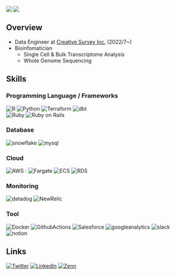 <!-- badge: https://shields.io/ -->
<!-- logo: https://simpleicons.org/ -->


<div>
<a href="https://github.com/anuraghazra/github-readme-stats">
  <img align="left" src="https://github-readme-stats.vercel.app/api?username=dogTK&count_private=true&show_icons=true&theme=transparent" />
</a>
<a href="https://github.com/anuraghazra/github-readme-stats">
  <img align="left" src="https://github-readme-stats.vercel.app/api/top-langs/?username=dogTK&theme=transparent&count_private=true"/>
</a> 

</div>
<br clear="left"/> <!-- これにより画像の後に続く要素が下に配置される -->

## Overview

* Data Engineer at [Creative Survey Inc.](https://jp.creativesurvey.com/) (2022/7~) 
* Bioinfomatician 
  * Single Cell & Bulk Transcriptome Analysis
  * Whole Genome Sequencing


## Skills

### Programming Language / Frameworks

![R](https://img.shields.io/badge/R-0?style=flat-square&logo=r&color=276DC3&logoColor=white) 
![Python](https://img.shields.io/badge/Python-0?style=flat-square&logo=python&color=3776AB&logoColor=white) 
![Terraform](https://img.shields.io/badge/Terraform-0?style=flat-square&logo=Terraform&color=7B42BC&logoColor=white) 
![dbt](https://img.shields.io/badge/dbt-0?style=flat-square&logo=dbt&color=FF694B&logoColor=white) \
![Ruby](https://img.shields.io/badge/Ruby-0?style=flat-square&logo=ruby&color=CC342D&logoColor=white) 
![Ruby on Rails](https://img.shields.io/badge/RubyonRails-0?style=flat-square&logo=RubyonRails&color=D30001&logoColor=white) 

### Database

![snowflake](https://img.shields.io/badge/snowflake-0?style=flat-square&logo=snowflake&color=29B5E8&logoColor=white) 
![mysql](https://img.shields.io/badge/Mysql-0?style=flat-square&logo=mysql&color=4479A1&logoColor=white) 


### Cloud

![AWS](https://img.shields.io/badge/AWS-0?style=flat-square&logo=amazonaws&color=232F3E&logoColor=white) : 
![Fargate](https://img.shields.io/badge/Fargate-0?style=flat-square&logo=awsfargate&color=FF9900&logoColor=white) 
![ECS](https://img.shields.io/badge/ECS-0?style=flat-square&logo=amazonecs&color=FF9900&logoColor=white) 
![RDS](https://img.shields.io/badge/RDS-0?style=flat-square&logo=amazonrds&color=527FFF&logoColor=white) 
<!-- ![GCP](https://img.shields.io/badge/GCP-0?style=flat-square&logo=googlecloud&color=4285F4&logoColor=white): BigQuery, CloudRun, GCS, dataform, etc \
![Azure](https://img.shields.io/badge/Azure-0?style=flat-square&logo=microsoftazure&color=29B5E8&logoColor=white):  -->

### Monitoring

![datadog](https://img.shields.io/badge/Datadog-0?style=flat-square&logo=datadog&color=632CA6&logoColor=white)
![NewRelic](https://img.shields.io/badge/NewRelic-0?style=flat-square&logo=newrelic&color=1CE783&logoColor=white)


### Tool
![Docker](https://img.shields.io/badge/Docker-0?style=flat-square&logo=docker&color=00A1E0&logoColor=white)
![GithubActions](https://img.shields.io/badge/GithubActions-0?style=flat-square&logo=githubactions&color=2088FF&logoColor=white)
![Salesforce](https://img.shields.io/badge/Salesforce-0?style=flat-square&logo=salesforce&color=00A1E0&logoColor=white)
![googleanalytics](https://img.shields.io/badge/GoogleAnalytics-0?style=flat-square&logo=googleanalytics&color=E37400&logoColor=white)
![slack](https://img.shields.io/badge/Slack-0?style=flat-square&logo=slack&color=4A154B&logoColor=white)
![notion](https://img.shields.io/badge/notion-0?style=flat-square&logo=notion&color=FFFFFF&logoColor=black)





## Links

[![Twitter](https://img.shields.io/badge/Twitter-0?style=flat-square&logo=twitter&color=1DA1F2&logoColor=white)]( https://twitter.com/cs_dev_engineer )
[![LinkedIn](https://img.shields.io/badge/LinkedIn-0?style=flat-square&logo=linkedin&color=0A66C2&logoColor=white)]( https://www.linkedin.com/in/tkoreeda )
[![Zenn](https://img.shields.io/badge/Zenn-0?style=flat-square&logo=zenn&color=3EA8FF&logoColor=white)]( https://zenn.dev/t_koreeda )
